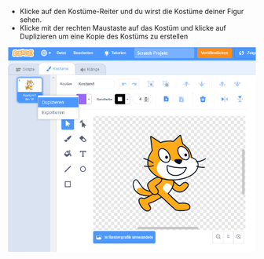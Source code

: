 - Klicke auf den Kostüme-Reiter und du wirst die Kostüme deiner Figur sehen.
- Klicke mit der rechten Maustaste auf das Kostüm und klicke auf Duplizieren um eine Kopie des Kostüms zu erstellen

![Kostüm duplizieren](images/duplicate-costume.png)

